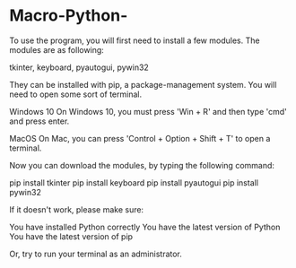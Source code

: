 # Macro-Python-
To use the program, you will first need to install a few modules. The modules are as following:

tkinter,
keyboard,
pyautogui,
pywin32

They can be installed with pip, a package-management system. You will need to open some sort of terminal.

Windows 10
On Windows 10, you must press 'Win + R' and then type 'cmd' and press enter.

MacOS
On Mac, you can press 'Control + Option + Shift + T' to open a terminal.

Now you can download the modules, by typing the following command:

pip install tkinter
pip install keyboard
pip install pyautogui
pip install pywin32

If it doesn't work, please make sure:

You have installed Python correctly 
You have the latest version of Python
You have the latest version of pip

Or, try to run your terminal as an administrator.
